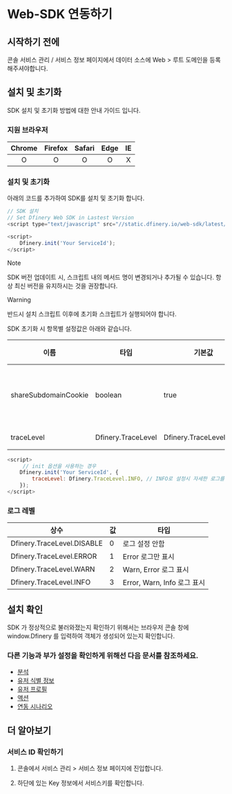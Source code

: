 # Web-SDK 연동하기

## 시작하기 전에

콘솔 서비스 관리 / 서비스 정보 페이지에서 데이터 소스에 Web > 루트 도메인을 등록해주셔야합니다.

## 설치 및 초기화

SDK 설치 및 초기화 방법에 대한 안내 가이드 입니다.

### 지원 브라우저

| Chrome | Firefox | Safari | Edge | IE  |
| :----: | :-----: | :----: | :--: | :-: |
|   O    |    O    |   O    |  O   |  X  |

### 설치 및 초기화

아래의 코드를 추가하여 SDK를 설치 및 초기화 합니다.

```javascript
// SDK 설치
// Set Dfinery Web SDK in Lastest Version
<script type="text/javascript" src="//static.dfinery.io/web-sdk/latest/dfinery-snippet-latest.min.js"></script>

<script>
    Dfinery.init('Your ServiceId');
</script>
```

> [!NOTE]
> SDK 버전 업데이트 시, 스크립트 내의 메서드 명이 변경되거나 추가될 수 있습니다. 항상 최신 버전을 유지하시는 것을 권장합니다.

> [!WARNING]
> 반드시 설치 스크립트 이후에 초기화 스크립트가 실행되어야 합니다.

SDK 초기화 시 항목별 설정값은 아래와 같습니다.

| 이름                 | 타입               | 기본값                   | 설명                                 | 필수 |
| -------------------- | ------------------ | ------------------------ | ------------------------------------ | ---- |
| shareSubdomainCookie | boolean            | true                     | sub domain과 공유되는 쿠키 사용 여부 | X    |
| traceLevel           | Dfinery.TraceLevel | Dfinery.TraceLevel.Error | [로그 레벨](#로그-레벨)              | X    |

```javascript
<script>
     // init 옵션을 사용하는 경우
    Dfinery.init('Your ServiceId', {
        traceLevel: Dfinery.TraceLevel.INFO, // INFO로 설정시 자세한 로그를 볼수 있습니다.  테스트시 추천
    });
</script>
```

### 로그 레벨

| 상수                       | 값  | 타입                        |
| -------------------------- | --- | --------------------------- |
| Dfinery.TraceLevel.DISABLE | 0   | 로그 설정 안함              |
| Dfinery.TraceLevel.ERROR   | 1   | Error 로그만 표시           |
| Dfinery.TraceLevel.WARN    | 2   | Warn, Error 로그 표시       |
| Dfinery.TraceLevel.INFO    | 3   | Error, Warn, Info 로그 표시 |

## 설치 확인

SDK 가 정상적으로 불러와졌는지 확인하기 위해서는 브라우저 콘솔 창에 window.Dfinery 를 입력하여 객체가 생성되어 있는지 확인합니다.

### 다른 기능과 부가 설정을 확인하게 위해선 다음 문서를 참조하세요.

- [분석](./analytics.md)
- [유저 식별 정보](./identity.md)
- [유저 프로필](./user_profile.md)
- [액션](./action.md)
- [연동 시나리오](./identity_scenario.md)

## 더 알아보기

### 서비스 ID 확인하기

1. 콘솔에서 서비스 관리 > 서비스 정보 페이지에 진입합니다.

2. 하단에 있는 Key 정보에서 서비스키를 확인합니다.
